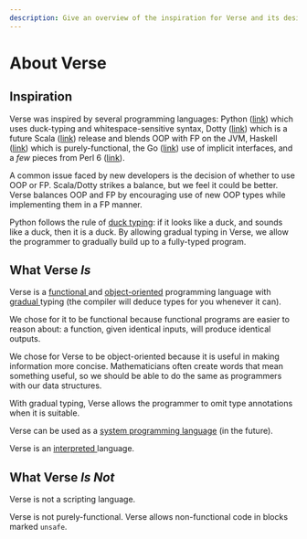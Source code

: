 ```yaml
---
description: Give an overview of the inspiration for Verse and its design.
---
```


# About Verse

## Inspiration

Verse was inspired by several programming languages: Python \([link](https://python.org/)\) which uses duck-typing and whitespace-sensitive syntax, Dotty \([link](https://dotty.epfl.ch/)\) which is a future Scala \([link](https://scala-lang.org/)\) release and blends OOP with FP on the JVM, Haskell \([link](https://haskell.org/)\) which is purely-functional, the Go \([link](https://golang.org/)\) use of implicit interfaces, and a _few_ pieces from Perl 6 \([link](https://perl6.org/)\).

A common issue faced by new developers is the decision of whether to use OOP or FP. Scala/Dotty strikes a balance, but we feel it could be better. Verse balances OOP and FP by encouraging use of new OOP types while implementing them in a FP manner.

Python follows the rule of [duck typing](https://en.wikipedia.org/wiki/Duck_typing): if it looks like a duck, and sounds like a duck, then it is a duck. By allowing gradual typing in Verse, we allow the programmer to gradually build up to a fully-typed program.

## What Verse _Is_

Verse is a [functional ](https://en.wikipedia.org/wiki/Functional_programming)and [object-oriented](https://en.wikipedia.org/wiki/Object-oriented_programming) programming language with [gradual ](https://en.wikipedia.org/wiki/Gradual_typing)typing \(the compiler will deduce types for you whenever it can\).

We chose for it to be functional because functional programs are easier to reason about: a function, given identical inputs, will produce identical outputs.

We chose for Verse to be object-oriented because it is useful in making information more concise. Mathematicians often create words that mean something useful, so we should be able to do the same as programmers with our data structures.

With gradual typing, Verse allows the programmer to omit type annotations when it is suitable.

Verse can be used as a [system programming language](https://en.wikipedia.org/wiki/System_programming_language) \(in the future\).

Verse is an [interpreted ](https://en.wikipedia.org/wiki/Interpreted_language)language.

## What Verse _Is Not_

Verse is not a scripting language.

Verse is not purely-functional. Verse allows non-functional code in blocks marked `unsafe`. 


